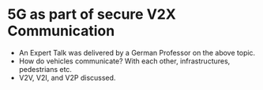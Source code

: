 # 5G as part of secure V2X Communication
- An Expert Talk was delivered by a German Professor on the above topic.
- How do vehicles communicate? With each other, infrastructures, pedestrians etc.
- V2V, V2I, and V2P discussed.

